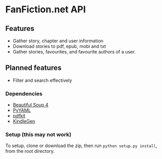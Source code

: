 # FanFiction.net API

## Features
* Gather story, chapter and user information
* Download stories to pdf, epub, mobi and txt
* Gather stories, favourites, and favourite authors of a user.

## Planned features
* Filter and search effectively

### Dependencies
* [Beautiful Soup 4](http://www.crummy.com/software/BeautifulSoup/)
* [PyYAML](http://pyyaml.org/wiki/PyYAMLDocumentation)
* [pdfkit](https://pypi.python.org/pypi/pdfkit)
* [KindleGen](http://www.amazon.com/gp/feature.html?docId=1000765211)

### Setup (this may not work)
To setup, clone or download the zip, then run `python setup.py install`, from the root directory.
